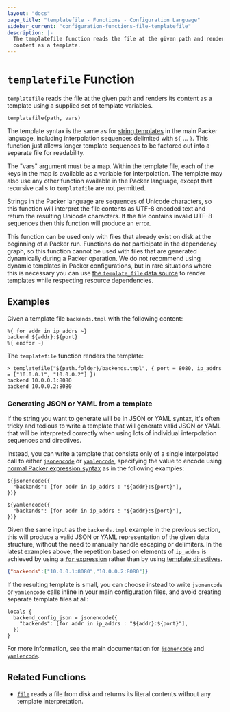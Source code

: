 ```yaml
---
layout: "docs"
page_title: "templatefile - Functions - Configuration Language"
sidebar_current: "configuration-functions-file-templatefile"
description: |-
  The templatefile function reads the file at the given path and renders its
  content as a template.
---
```


# `templatefile` Function


`templatefile` reads the file at the given path and renders its content
as a template using a supplied set of template variables.

```hcl
templatefile(path, vars)
```

The template syntax is the same as for
[string templates](../expressions.html#string-templates) in the main Packer
language, including interpolation sequences delimited with `${` ... `}`.
This function just allows longer template sequences to be factored out
into a separate file for readability.

The "vars" argument must be a map. Within the template file, each of the keys
in the map is available as a variable for interpolation. The template may
also use any other function available in the Packer language, except that
recursive calls to `templatefile` are not permitted.

Strings in the Packer language are sequences of Unicode characters, so
this function will interpret the file contents as UTF-8 encoded text and
return the resulting Unicode characters. If the file contains invalid UTF-8
sequences then this function will produce an error.

This function can be used only with files that already exist on disk at the
beginning of a Packer run. Functions do not participate in the dependency
graph, so this function cannot be used with files that are generated
dynamically during a Packer operation. We do not recommend using dynamic
templates in Packer configurations, but in rare situations where this is
necessary you can use
[the `template_file` data source](/docs/providers/template/d/file.html)
to render templates while respecting resource dependencies.

## Examples

Given a template file `backends.tmpl` with the following content:

```
%{ for addr in ip_addrs ~}
backend ${addr}:${port}
%{ endfor ~}
```

The `templatefile` function renders the template:

```
> templatefile("${path.folder}/backends.tmpl", { port = 8080, ip_addrs = ["10.0.0.1", "10.0.0.2"] })
backend 10.0.0.1:8080
backend 10.0.0.2:8080

```

### Generating JSON or YAML from a template

If the string you want to generate will be in JSON or YAML syntax, it's
often tricky and tedious to write a template that will generate valid JSON or
YAML that will be interpreted correctly when using lots of individual
interpolation sequences and directives.

Instead, you can write a template that consists only of a single interpolated
call to either [`jsonencode`](./jsonencode.html) or
[`yamlencode`](./yamlencode.html), specifying the value to encode using
[normal Packer expression syntax](/docs/configuration/expressions.html)
as in the following examples:

```
${jsonencode({
  "backends": [for addr in ip_addrs : "${addr}:${port}"],
})}
```

```
${yamlencode({
  "backends": [for addr in ip_addrs : "${addr}:${port}"],
})}
```

Given the same input as the `backends.tmpl` example in the previous section,
this will produce a valid JSON or YAML representation of the given data
structure, without the need to manually handle escaping or delimiters.
In the latest examples above, the repetition based on elements of `ip_addrs` is
achieved by using a
[`for` expression](/docs/configuration/expressions.html#for-expressions)
rather than by using
[template directives](/docs/configuration/expressions.html#directives).

```json
{"backends":["10.0.0.1:8080","10.0.0.2:8080"]}
```

If the resulting template is small, you can choose instead to write
`jsonencode` or `yamlencode` calls inline in your main configuration files, and
avoid creating separate template files at all:

```hcl
locals {
  backend_config_json = jsonencode({
    "backends": [for addr in ip_addrs : "${addr}:${port}"],
  })
}
```

For more information, see the main documentation for
[`jsonencode`](./jsonencode.html) and [`yamlencode`](./yamlencode.html).

## Related Functions

* [`file`](./file.html) reads a file from disk and returns its literal contents
  without any template interpretation.

